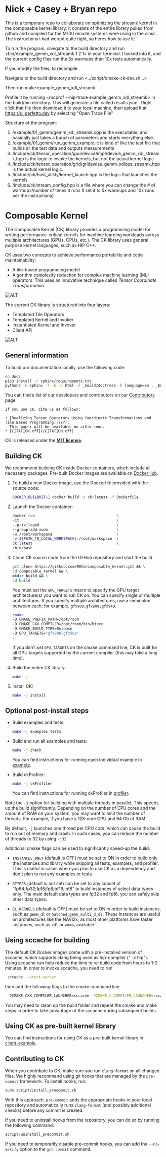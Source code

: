 # Nick + Casey + Bryan repo

This is a temporary repo to collaborate on optimizing the streamk kernel in the composable kernel library. It consists of the entire library pulled from github and compiled for the M100 remote systems were using in the class. The instructions I had werent quite right, so heres how to use it:

To run the program, navigate to the build directory and run <bin/example_gemm_xdl_streamk 1 2 1> in your terminal. I looked into it, and the current config files run the 5x warmups then 10x tests automatically. 

If you modify the files, to recompile:

Navigate to the build directory and run <../script/cmake-ck-dev.sh ..>

Then run make example_gemm_xdl_streamk <make example_gemm_xdl_streamk>

Profile it by running <rocprof --hip-trace example_gemm_xdl_streamk> in the build/bin directory. This will generate a file called results.json . Right click that file then download it to your local machine, then upload it at https://ui.perfetto.dev by selecting "Open Trace File" 

Structure of the program:

1. /example/01_gemm/gemm_xdl_streamk.cpp is the executable, and basically just takes a bunch of parameters and starts everything else.
2. /example/01_gemm/run_gemm_example.ic is kind of like the test file that builds all the test data and outputs measurements
3. /include/ck/tensor_operation/gpu/device/impl/device_gemm_xdl_streamk.hpp is the logic to invoke the kernels, but not the actual kernel logic
4. /include/ck/tensor_operation/grid/gridewise_gemm_xdlops_streamk.hpp is the actual kernel logic.
5. /include/ck/host_utility/kernel_launch.hpp is the logic that launches the kernels
6. /include/ck/stream_config.hpp is a file where you can change the # of warmups/number of times it runs (I set it to 5x warmups and 10x runs per the instructions)





# Composable Kernel

The Composable Kernel (CK) library provides a programming model for writing performance-critical
kernels for machine learning workloads across multiple architectures (GPUs, CPUs, etc.). The CK library
uses general purpose kernel languages, such as HIP C++.

CK uses two concepts to achieve performance portability and code maintainability:

* A tile-based programming model
* Algorithm complexity reduction for complex machine learning (ML) operators. This uses an innovative
   technique called *Tensor Coordinate Transformation*.

![ALT](/docs/data/ck_component.png "CK Components")

The current CK library is structured into four layers:

* Templated Tile Operators
* Templated Kernel and Invoker
* Instantiated Kernel and Invoker
* Client API

![ALT](/docs/data/ck_layer.png "CK Layers")

## General information

To build our documentation locally, use the following code:

``` bash
cd docs
pip3 install -r sphinx/requirements.txt
python3 -m sphinx -T -E -b html -d _build/doctrees -D language=en . _build/html
```

You can find a list of our developers and contributors on our [Contributors](/CONTRIBUTORS.md) page.

```note
If you use CK, cite us as follows:

* [Realizing Tensor Operators Using Coordinate Transformations and Tile Based Programming](???):
  This paper will be available on arXiv soon.
* [CITATION.cff](/CITATION.cff)
```

CK is released under the **[MIT license](/LICENSE)**.

## Building CK

We recommend building CK inside Docker containers, which include all necessary packages. Pre-built
Docker images are available on [DockerHub](https://hub.docker.com/r/rocm/composable_kernel/tags).

1. To build a new Docker image, use the Dockerfile provided with the source code:

    ```bash
    DOCKER_BUILDKIT=1 docker build -t ck:latest -f Dockerfile .
    ```

2. Launch the Docker container:

    ```bash
    docker run                                     \
    -it                                            \
    --privileged                                   \
    --group-add sudo                               \
    -w /root/workspace                             \
    -v ${PATH_TO_LOCAL_WORKSPACE}:/root/workspace  \
    ck:latest                                      \
    /bin/bash
    ```

3. Clone CK source code from the GitHub repository and start the build:

    ```bash
    git clone https://github.com/ROCm/composable_kernel.git && \
    cd composable_kernel && \
    mkdir build && \
    cd build
    ```

    You must set the `GPU_TARGETS` macro to specify the GPU target architecture(s) you want
    to run CK on. You can specify single or multiple architectures. If you specify multiple architectures,
    use a semicolon between each; for example, `gfx908;gfx90a;gfx940`.

    ```bash
    cmake                                                                                             \
    -D CMAKE_PREFIX_PATH=/opt/rocm                                                                    \
    -D CMAKE_CXX_COMPILER=/opt/rocm/bin/hipcc                                                         \
    -D CMAKE_BUILD_TYPE=Release                                                                       \
    -D GPU_TARGETS="gfx908;gfx90a"                                                                    \
    ..
    ```

    If you don't set `GPU_TARGETS` on the cmake command line, CK is built for all GPU targets
    supported by the current compiler (this may take a long time).

4. Build the entire CK library:

    ```bash
    make -j
    ```

5. Install CK:

    ```bash
    make -j install
    ```

## Optional post-install steps

* Build examples and tests:

    ```bash
    make -j examples tests
    ```

* Build and run all examples and tests:

    ```bash
    make -j check
    ```

    You can find instructions for running each individual example in [example](/example).

* Build ckProfiler:

    ```bash
    make -j ckProfiler
    ```

    You can find instructions for running ckProfiler in [profiler](/profiler).

Note the `-j` option for building with multiple threads in parallel. This speeds up the build significantly.
Depending on the number of CPU cores and the amount of RAM on your system, you may want to
limit the number of threads. For example, if you have a 128-core CPU and 64 Gb of RAM.

By default, `-j` launches one thread per CPU core, which can cause the build to run out of memory and
crash. In such cases, you can reduce the number of threads to 32 by using `-j32`.

Additional cmake flags can be used to significantly speed-up the build:

* `INSTANCES_ONLY` (default is OFF) must be set to ON in order to build only the instances and library
  while skipping all tests, examples, and profiler. This is useful in cases when you plan to use CK as a
  dependency and don't plan to run any examples or tests.

* `DTYPES` (default is not set) can be set to any subset of "fp64;fp32;fp16;fp8;bf16;int8" to build
  instances of select data types only. The main default data types are fp32 and fp16; you can safely skip
  other data types.

* `DL_KERNELS` (default is OFF) must be set to ON in order to build instances, such as `gemm_dl` or
  `batched_gemm_multi_d_dl`. These instances are useful on architectures like the NAVI2x, as most
  other platforms have faster instances, such as `xdl` or `wmma`, available.

## Using sccache for building

The default CK Docker images come with a pre-installed version of sccache, which supports clang
being used as hip-compiler (" -x hip"). Using sccache can help reduce the time to re-build code from
hours to 1-2 minutes. In order to invoke sccache, you need to run:

```bash
 sccache --start-server
```

then add the following flags to the cmake command line:

```bash
 -DCMAKE_CXX_COMPILER_LAUNCHER=sccache -DCMAKE_C_COMPILER_LAUNCHER=sccache
```

You may need to clean up the build folder and repeat the cmake and make steps in order to take
advantage of the sccache during subsequent builds.

## Using CK as pre-built kernel library

You can find instructions for using CK as a pre-built kernel library in [client_example](/client_example).

## Contributing to CK

When you contribute to CK, make sure you run `clang-format` on all changed files. We highly
recommend using git hooks that are managed by the `pre-commit` framework. To install hooks, run:

```bash
sudo script/install_precommit.sh
```

With this approach, `pre-commit` adds the appropriate hooks to your local repository and
automatically runs `clang-format` (and possibly additional checks) before any commit is created.

If you need to uninstall hooks from the repository, you can do so by running the following command:

```bash
script/uninstall_precommit.sh
```

If you need to temporarily disable pre-commit hooks, you can add the `--no-verify` option to the
`git commit` command.
